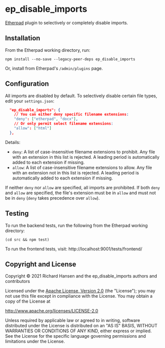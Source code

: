 # ep_disable_imports

[Etherpad](https://etherpad.org/) plugin to selectively or completely disable
imports.

## Installation

From the Etherpad working directory, run:

```shell
npm install --no-save --legacy-peer-deps ep_disable_imports
```

Or, install from Etherpad's `/admin/plugins` page.

## Configuration

All imports are disabled by default. To selectively disable certain file types,
edit your `settings.json`:

```json
  "ep_disable_imports": {
    // You can either deny specific filename extensions:
    "deny": ["etherpad", "docx"],
    // Or only permit select filename extensions:
    "allow": ["html"]
  },
```

Details:

  * `deny`: A list of case-insensitive filename extensions to prohibit. Any file
    with an extension in this list is rejected. A leading period is
    automatically added to each extension if missing.
  * `allow`: A list of case-insensitive filename extensions to allow. Any file
    with an extension not in this list is rejected. A leading period is
    automatically added to each extension if missing.

If neither `deny` nor `allow` are specified, all imports are prohibited. If both
`deny` and `allow` are specified, the file's extension must be in `allow` and
must not be in `deny` (`deny` takes precedence over `allow`).

## Testing

To run the backend tests, run the following from the Etherpad working directory:

```shell
(cd src && npm test)
```

To run the frontend tests, visit: http://localhost:9001/tests/frontend/

## Copyright and License

Copyright © 2021 Richard Hansen
and the ep_disable_imports authors and contributors

Licensed under the [Apache License, Version 2.0](LICENSE) (the "License"); you
may not use this file except in compliance with the License. You may obtain a
copy of the License at

http://www.apache.org/licenses/LICENSE-2.0

Unless required by applicable law or agreed to in writing, software distributed
under the License is distributed on an "AS IS" BASIS, WITHOUT WARRANTIES OR
CONDITIONS OF ANY KIND, either express or implied. See the License for the
specific language governing permissions and limitations under the License.
